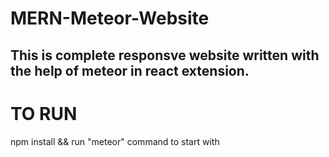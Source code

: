 # MERN-Meteor-Website
## This is complete responsve website written with the help of meteor in react extension.


# TO RUN
npm install && 
run "meteor" command to start with

